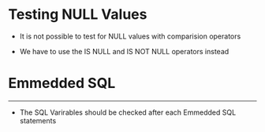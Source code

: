 # Testing NULL Values

- It is not possible to test for NULL values with comparision operators

- We have to use the IS NULL and IS NOT NULL operators instead

# Emmedded SQL

---

- The SQL Varirables should be checked after each Emmedded SQL statements
